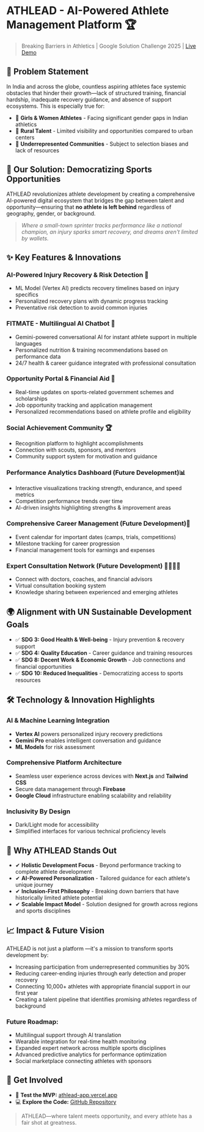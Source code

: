 # ATHLEAD - AI-Powered Athlete Management Platform 🏆

> Breaking Barriers in Athletics | Google Solution Challenge 2025 | [Live Demo](https://athlead-app.vercel.app)

## 🚨 Problem Statement

In India and across the globe, countless aspiring athletes face systemic obstacles that hinder their growth—lack of structured training, financial hardship, inadequate recovery guidance, and absence of support ecosystems. This is especially true for:

- 👧 **Girls & Women Athletes** - Facing significant gender gaps in Indian athletics
- 🌾 **Rural Talent** - Limited visibility and opportunities compared to urban centers
- 💪 **Underrepresented Communities** - Subject to selection biases and lack of resources

## 🌟 Our Solution: Democratizing Sports Opportunities

ATHLEAD revolutionizes athlete development by creating a comprehensive AI-powered digital ecosystem that bridges the gap between talent and opportunity—ensuring that **no athlete is left behind** regardless of geography, gender, or background.

> _Where a small-town sprinter tracks performance like a national champion, an injury sparks smart recovery, and dreams aren't limited by wallets._

## ✨ Key Features & Innovations

### AI-Powered Injury Recovery & Risk Detection 🏥
- ML Model (Vertex AI) predicts recovery timelines based on injury specifics
- Personalized recovery plans with dynamic progress tracking
- Preventative risk detection to avoid common injuries

### FITMATE - Multilingual AI Chatbot 🤖
- Gemini-powered conversational AI for instant athlete support in multiple languages
- Personalized nutrition & training recommendations based on performance data
- 24/7 health & career guidance integrated with professional consultation

### Opportunity Portal & Financial Aid 💼
- Real-time updates on sports-related government schemes and scholarships
- Job opportunity tracking and application management
- Personalized recommendations based on athlete profile and eligibility

### Social Achievement Community 🏆
- Recognition platform to highlight accomplishments
- Connection with scouts, sponsors, and mentors
- Community support system for motivation and guidance

### Performance Analytics Dashboard (Future Development)📊
- Interactive visualizations tracking strength, endurance, and speed metrics
- Competition performance trends over time
- AI-driven insights highlighting strengths & improvement areas

### Comprehensive Career Management (Future Development)🎯
- Event calendar for important dates (camps, trials, competitions)
- Milestone tracking for career progression
- Financial management tools for earnings and expenses

### Expert Consultation Network (Future Development) 👨‍⚕️👨‍🏫
- Connect with doctors, coaches, and financial advisors
- Virtual consultation booking system
- Knowledge sharing between experienced and emerging athletes



## 🌍 Alignment with UN Sustainable Development Goals

- ✅ **SDG 3: Good Health & Well-being** - Injury prevention & recovery support
- ✅ **SDG 4: Quality Education** - Career guidance and training resources
- ✅ **SDG 8: Decent Work & Economic Growth** - Job connections and financial opportunities
- ✅ **SDG 10: Reduced Inequalities** - Democratizing access to sports resources

## 🛠️ Technology & Innovation Highlights

### AI & Machine Learning Integration
- **Vertex AI** powers personalized injury recovery predictions
- **Gemini Pro** enables intelligent conversation and guidance
- **ML Models** for risk assessment

### Comprehensive Platform Architecture
- Seamless user experience across devices with **Next.js** and **Tailwind CSS**
- Secure data management through **Firebase**
- **Google Cloud** infrastructure enabling scalability and reliability

### Inclusivity By Design

- Dark/Light mode for accessibility
- Simplified interfaces for various technical proficiency levels

## 📌 Why ATHLEAD Stands Out

- ✔ **Holistic Development Focus** - Beyond performance tracking to complete athlete development
- ✔ **AI-Powered Personalization** - Tailored guidance for each athlete's unique journey
- ✔ **Inclusion-First Philosophy** - Breaking down barriers that have historically limited athlete potential
- ✔ **Scalable Impact Model** - Solution designed for growth across regions and sports disciplines

## 📈 Impact & Future Vision

ATHLEAD is not just a platform —it's a mission to transform sports development by:

- Increasing participation from underrepresented communities by 30%
- Reducing career-ending injuries through early detection and proper recovery
- Connecting 10,000+ athletes with appropriate financial support in our first year
- Creating a talent pipeline that identifies promising athletes regardless of background

### Future Roadmap:
- Multilingual support through AI translation
- Wearable integration for real-time health monitoring
- Expanded expert network across multiple sports disciplines
- Advanced predictive analytics for performance optimization
- Social marketplace connecting athletes with sponsors

## 🚀 Get Involved

- 🧪 **Test the MVP:** [athlead-app.vercel.app](https://athlead-app.vercel.app)  
- 💻 **Explore the Code:** [GitHub Repository](https://github.com/jainoshika/Google-Solutions-Challenge-2025/tree/main)

> ATHLEAD—where talent meets opportunity, and every athlete has a fair shot at greatness.

